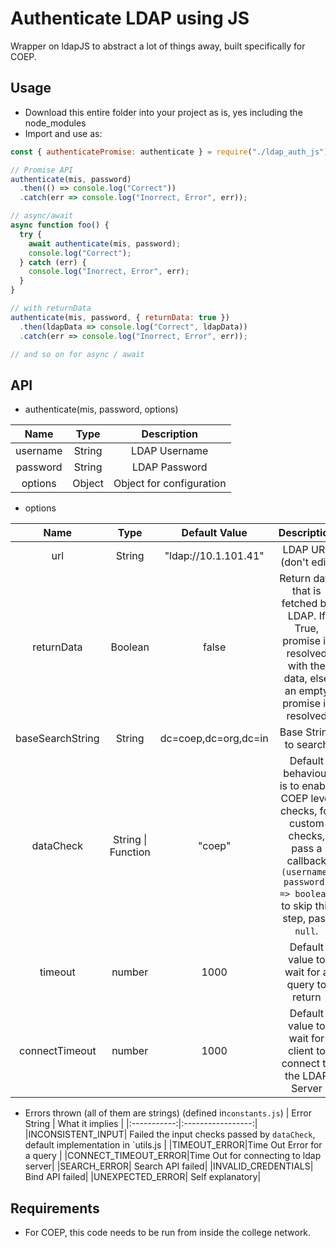 # Authenticate LDAP using JS

Wrapper on ldapJS to abstract a lot of things away, built specifically for COEP.

## Usage

- Download this entire folder into your project as is, yes including the node_modules
- Import and use as:

```js
const { authenticatePromise: authenticate } = require("./ldap_auth_js"); // Or whatever you name it

// Promise API
authenticate(mis, password)
  .then(() => console.log("Correct"))
  .catch(err => console.log("Inorrect, Error", err));

// async/await
async function foo() {
  try {
    await authenticate(mis, password);
    console.log("Correct");
  } catch (err) {
    console.log("Inorrect, Error", err);
  }
}

// with returnData
authenticate(mis, password, { returnData: true })
  .then(ldapData => console.log("Correct", ldapData))
  .catch(err => console.log("Inorrect, Error", err));

// and so on for async / await
```

## API

- authenticate(mis, password, options)

|   Name   |  Type  |       Description        |
| :------: | :----: | :----------------------: |
| username | String |      LDAP Username       |
| password | String |      LDAP Password       |
| options  | Object | Object for configuration |

- options

|       Name       |        Type        |    Default Value     |                                                                       Description                                                                       |
| :--------------: | :----------------: | :------------------: | :-----------------------------------------------------------------------------------------------------------------------------------------------------: |
|       url        |       String       | "ldap://10.1.101.41" |                                                                  LDAP URL (don't edit)                                                                  |
|    returnData    |      Boolean       |        false         |                   Return data that is fetched by LDAP. If True, promise is resolved with the data, else an empty promise is resolved                    |
| baseSearchString |       String       | dc=coep,dc=org,dc=in |                                                                  Base String to search                                                                  |
|    dataCheck     | String \| Function |        "coep"        | Default behaviour is to enable COEP level checks, for custom checks, pass a callback `(username, password) => boolean`, to skip this step, pass `null`. |
|     timeout      |       number       |         1000         |                                                       Default value to wait for a query to return                                                       |
|  connectTimeout  |       number       |         1000         |                                             Default value to wait for client to connect to the LDAP Server                                              |

- Errors thrown (all of them are strings) (defined in`constants.js`)
  | Error String | What it implies |
  |:-----------:|:-----------------:|
  |INCONSISTENT_INPUT| Failed the input checks passed by `dataCheck`, default implementation in `utils.js |
  |TIMEOUT_ERROR|Time Out Error for a query |
  |CONNECT_TIMEOUT_ERROR|Time Out for connecting to ldap server|
  |SEARCH_ERROR| Search API failed|
  |INVALID_CREDENTIALS| Bind API failed|
  |UNEXPECTED_ERROR| Self explanatory|

## Requirements

- For COEP, this code needs to be run from inside the college network.
